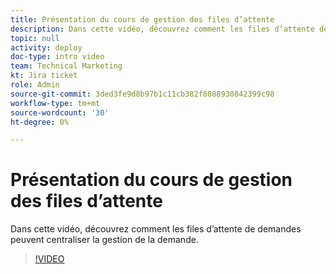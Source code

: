 ```yaml
---
title: Présentation du cours de gestion des files d’attente
description: Dans cette vidéo, découvrez comment les files d’attente de demandes peuvent centraliser la gestion de la demande.
topic: null
activity: deploy
doc-type: intro video
team: Technical Marketing
kt: Jira ticket
role: Admin
source-git-commit: 3ded3fe9d8b97b1c11cb382f8088930842399c98
workflow-type: tm+mt
source-wordcount: '30'
ht-degree: 0%

---
```


# Présentation du cours de gestion des files d’attente

Dans cette vidéo, découvrez comment les files d’attente de demandes peuvent centraliser la gestion de la demande.

>[!VIDEO](https://video.tv.adobe.com/v/335219/?quality=12)
